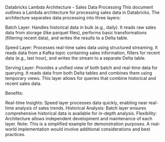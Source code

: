 Databricks Lambda Architecture - Sales Data Processing
This document outlines a Lambda architecture for processing sales data in Databricks. The architecture separates data processing into three layers:

Batch Layer: Handles historical data in bulk (e.g., daily). It reads raw sales data from storage (like parquet files), performs basic transformations (filtering recent data), and writes the results to a Delta table.

Speed Layer: Processes real-time sales data using structured streaming. It reads data from a Kafka topic containing sales information, filters for recent data (e.g., last hour), and writes the stream to a separate Delta table.

Serving Layer: Provides a unified view of both batch and real-time data for querying. It reads data from both Delta tables and combines them using temporary views. This layer allows for queries that combine historical and recent sales data.

Benefits:

Real-time Insights: Speed layer processes data quickly, enabling near real-time analysis of sales trends.
Historical Analysis: Batch layer ensures comprehensive historical data is available for in-depth analysis.
Flexibility: Architecture allows independent development and maintenance of each layer.
Note: This is a simplified example for demonstration purposes. A real-world implementation would involve additional considerations and best practices.
